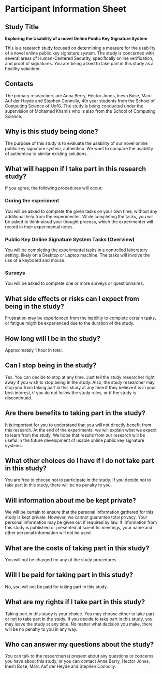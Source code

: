 # Participant Information Sheet

## Study Title

**Exploring the Usability of a novel Online Public Key Signature System**

This is a research study focused on determining a measure for the usability of a novel online public key signature system. The study is concerned with several areas of Human-Centered Security, specifically online verification, and proof of signatures. You are being asked to take part in this study as a healthy volunteer.

## Contacts

The primary researchers are Anna Berry, Hector Jones, Inesh Bose, Marc Auf der Heyde and Stephen Connolly, 4th year students from the School of Computing Science of UofG. The study is being conducted under the supervision of Mohamed Khamis who is also from the School of Computing Science.

## Why is this study being done?

The purpose of this study is to evaluate the usability of our novel online public key signature system, authentica. We want to compare the usability of authentica to similar existing solutions.

## What will happen if I take part in this research study?

If you agree, the following procedures will occur:

### During the experiment

You will be asked to complete the given tasks on your own time, without any additional help from the experimenter. While completing the tasks, you will be asked to think-aloud your thought process, which the experimenter will record in their experimental notes.

### Public Key Online Signature System Tasks (Overview)

You will be completing the experimental tasks in a controlled laboratory setting, likely on a Desktop or Laptop machine. The tasks will involve the use of a keyboard and mouse.

### Surveys

You will be asked to complete one or more surveys or questionnaires.

## What side effects or risks can I expect from being in the study?

Frustration may be experienced from the inability to complete certain tasks, or fatigue might be experienced due to the duration of the study.

## How long will I be in the study?

Approximately 1 hour in total.

## Can I stop being in the study?

Yes. You can decide to stop at any time. Just tell the study researcher right away if you wish to stop being in the study. Also, the study researcher may stop you from taking part in this study at any time if they believe it is in your best interest, if you do not follow the study rules, or if the study is discontinued.

## Are there benefits to taking part in the study?

It is important for you to understand that you will not directly benefit from this research. At the end of the experiments, we will explain what we expect to learn from the study. We hope that results from our research will be useful in the future development of usable online public key signature systems.

## What other choices do I have if I do not take part in this study?

You are free to choose not to participate in the study. If you decide not to take part in this study, there will be no penalty to you.

## Will information about me be kept private?

We will be certain to ensure that the personal information gathered for this study is kept private. However, we cannot guarantee total privacy. Your personal information may be given out if required by law. If information from this study is published or presented at scientific meetings, your name and other personal information will not be used.

## What are the costs of taking part in this study?

You will not be charged for any of the study procedures.

## Will I be paid for taking part in this study?

No, you will not be paid for taking part in this study.

## What are my rights if I take part in this study?

Taking part in this study is your choice. You may choose either to take part or not to take part in the study. If you decide to take part in this study, you may leave the study at any time. No matter what decision you make, there will be no penalty to you in any way.

## Who can answer my questions about the study?

You can talk to the researcher(s) present about any questions or concerns you have about this study, or you can contact Anna Berry, Hector Jones, Inesh Bose, Marc Auf der Heyde and Stephen Connolly.
